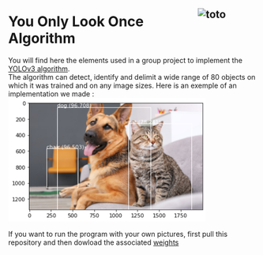 

## <a href="http://www.insa-toulouse.fr/" ><img src="http://www.math.univ-toulouse.fr/~besse/Wikistat/Images/Logo_INSAvilletoulouse-RVB.png" style="width:120px; height:66px; float: right; margin: 0 0 0 15px" title="INSA Toulouse" alt="toto"></a>


# You Only Look Once Algorithm 

You will find here the elements used in a group project to implement the [YOLOv3 algorithm](https://youtu.be/WP4F6aK1Ft8). <br>
The algorithm can detect, identify and delimit a wide range of 80 objects on which it was trained and on any image sizes.
Here is an exemple of an implementation we made : <br>
<img src="result.png" style="width:400px; height:250px; float: center" title="Result" alt="toto">


If you want to run the program with your own pictures, first pull this repository and then dowload the associated [weights](https://pjreddie.com/media/files/yolov3.weights)

